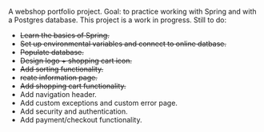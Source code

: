 A webshop portfolio project. Goal: to practice working with Spring and with a Postgres database.
This project is a work in progress. 
Still to do:
- ~~Learn the basics of Spring.~~
-  ~~Set up environmental variables and connect to online datbase.~~
- ~~Populate database.~~
- ~~Design logo + shopping cart icon.~~
- ~~Add sorting functionality.~~
- ~~reate information page.~~
- ~~Add shopping cart functionality.~~
- Add navigation header.
- Add custom exceptions and custom error page.
- Add security and authentication.
- Add payment/checkout functionality.


